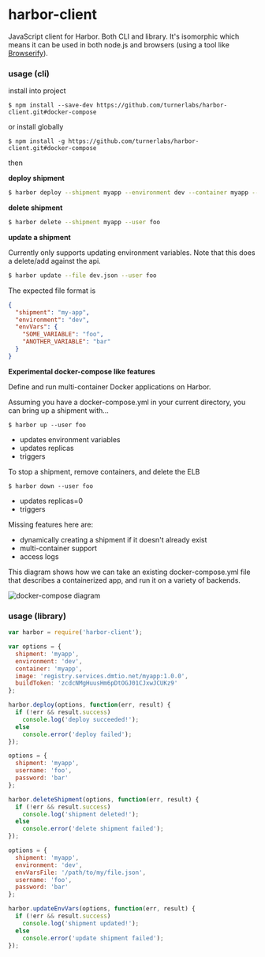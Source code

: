 # harbor-client

JavaScript client for Harbor.  Both CLI and library.  It's isomorphic which means it can be used in both node.js and browsers (using a tool like [Browserify](http://browserify.org)).

### usage (cli)

install into project
```
$ npm install --save-dev https://github.com/turnerlabs/harbor-client.git#docker-compose
```

or install globally
```
$ npm install -g https://github.com/turnerlabs/harbor-client.git#docker-compose
```

then

**deploy shipment**
```bash
$ harbor deploy --shipment myapp --environment dev --container myapp --image registry.services.dmtio.net/myapp:1.0.0 --buildtoken zcdcNMgHuusHm6pDtOGJ01CJxwJCUKz9
```

**delete shipment**
```bash
$ harbor delete --shipment myapp --user foo
```

**update a shipment**

Currently only supports updating environment variables.  Note that this does a delete/add against the api.

```bash
$ harbor update --file dev.json --user foo
```
The expected file format is
```json
{
  "shipment": "my-app",
  "environment": "dev",
  "envVars": {
    "SOME_VARIABLE": "foo",
    "ANOTHER_VARIABLE": "bar"
  }
}
```

**Experimental docker-compose like features**

Define and run multi-container Docker applications on Harbor.

Assuming you have a docker-compose.yml in your current directory, you can bring up a shipment with... 

```
$ harbor up --user foo
```

- updates environment variables 
- updates replicas
- triggers


To stop a shipment, remove containers, and delete the ELB

```
$ harbor down --user foo
```

- updates replicas=0
- triggers


Missing features here are: 

- dynamically creating a shipment if it doesn't already exist
- multi-container support
- access logs


This diagram shows how we can take an existing docker-compose.yml file that describes a containerized app, and run it on a variety of backends.

![docker-compose diagram](docker-workflow.png)



### usage (library)

```js
var harbor = require('harbor-client');

var options = {
  shipment: 'myapp',
  environment: 'dev',
  container: 'myapp',
  image: 'registry.services.dmtio.net/myapp:1.0.0',
  buildToken: 'zcdcNMgHuusHm6pDtOGJ01CJxwJCUKz9'
};

harbor.deploy(options, function(err, result) {
  if (!err && result.success)
    console.log('deploy succeeded!');
  else
    console.error('deploy failed');
});

options = {
  shipment: 'myapp',
  username: 'foo',
  password: 'bar'
};

harbor.deleteShipment(options, function(err, result) {
  if (!err && result.success)
    console.log('shipment deleted!');
  else
    console.error('delete shipment failed');
});

options = {
  shipment: 'myapp',
  environment: 'dev',
  envVarsFile: '/path/to/my/file.json',
  username: 'foo',
  password: 'bar'
};

harbor.updateEnvVars(options, function(err, result) {
  if (!err && result.success)
    console.log('shipment updated!');
  else
    console.error('update shipment failed');
});

```
